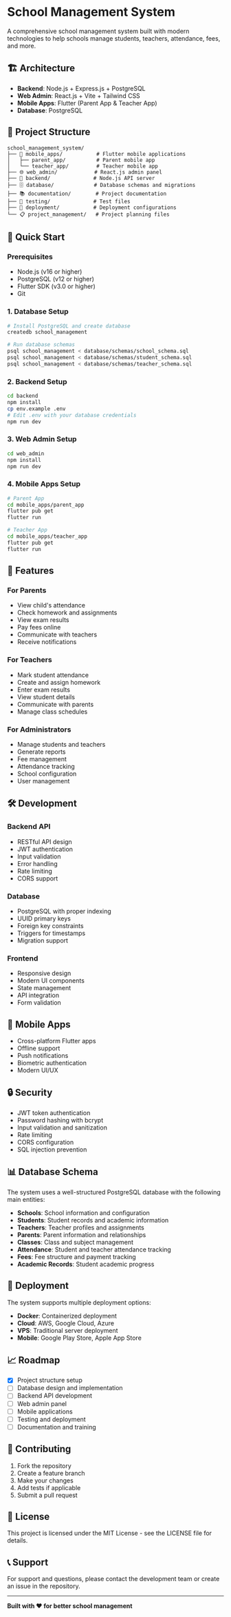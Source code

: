 # School Management System

A comprehensive school management system built with modern technologies to help schools manage students, teachers, attendance, fees, and more.

## 🏗️ Architecture

- **Backend**: Node.js + Express.js + PostgreSQL
- **Web Admin**: React.js + Vite + Tailwind CSS
- **Mobile Apps**: Flutter (Parent App & Teacher App)
- **Database**: PostgreSQL

## 📁 Project Structure

```
school_management_system/
├── 📱 mobile_apps/           # Flutter mobile applications
│   ├── parent_app/          # Parent mobile app
│   └── teacher_app/         # Teacher mobile app
├── 🌐 web_admin/            # React.js admin panel
├── 🔧 backend/              # Node.js API server
├── 🗄️ database/             # Database schemas and migrations
├── 📚 documentation/        # Project documentation
├── 🧪 testing/              # Test files
├── 🚀 deployment/           # Deployment configurations
└── 📋 project_management/   # Project planning files
```

## 🚀 Quick Start

### Prerequisites

- Node.js (v16 or higher)
- PostgreSQL (v12 or higher)
- Flutter SDK (v3.0 or higher)
- Git

### 1. Database Setup

```bash
# Install PostgreSQL and create database
createdb school_management

# Run database schemas
psql school_management < database/schemas/school_schema.sql
psql school_management < database/schemas/student_schema.sql
psql school_management < database/schemas/teacher_schema.sql
```

### 2. Backend Setup

```bash
cd backend
npm install
cp env.example .env
# Edit .env with your database credentials
npm run dev
```

### 3. Web Admin Setup

```bash
cd web_admin
npm install
npm run dev
```

### 4. Mobile Apps Setup

```bash
# Parent App
cd mobile_apps/parent_app
flutter pub get
flutter run

# Teacher App
cd mobile_apps/teacher_app
flutter pub get
flutter run
```

## 🎯 Features

### For Parents
- View child's attendance
- Check homework and assignments
- View exam results
- Pay fees online
- Communicate with teachers
- Receive notifications

### For Teachers
- Mark student attendance
- Create and assign homework
- Enter exam results
- View student details
- Communicate with parents
- Manage class schedules

### For Administrators
- Manage students and teachers
- Generate reports
- Fee management
- Attendance tracking
- School configuration
- User management

## 🛠️ Development

### Backend API
- RESTful API design
- JWT authentication
- Input validation
- Error handling
- Rate limiting
- CORS support

### Database
- PostgreSQL with proper indexing
- UUID primary keys
- Foreign key constraints
- Triggers for timestamps
- Migration support

### Frontend
- Responsive design
- Modern UI components
- State management
- API integration
- Form validation

## 📱 Mobile Apps
- Cross-platform Flutter apps
- Offline support
- Push notifications
- Biometric authentication
- Modern UI/UX

## 🔒 Security
- JWT token authentication
- Password hashing with bcrypt
- Input validation and sanitization
- Rate limiting
- CORS configuration
- SQL injection prevention

## 📊 Database Schema

The system uses a well-structured PostgreSQL database with the following main entities:

- **Schools**: School information and configuration
- **Students**: Student records and academic information
- **Teachers**: Teacher profiles and assignments
- **Parents**: Parent information and relationships
- **Classes**: Class and subject management
- **Attendance**: Student and teacher attendance tracking
- **Fees**: Fee structure and payment tracking
- **Academic Records**: Student academic progress

## 🚀 Deployment

The system supports multiple deployment options:

- **Docker**: Containerized deployment
- **Cloud**: AWS, Google Cloud, Azure
- **VPS**: Traditional server deployment
- **Mobile**: Google Play Store, Apple App Store

## 📈 Roadmap

- [x] Project structure setup
- [ ] Database design and implementation
- [ ] Backend API development
- [ ] Web admin panel
- [ ] Mobile applications
- [ ] Testing and deployment
- [ ] Documentation and training

## 🤝 Contributing

1. Fork the repository
2. Create a feature branch
3. Make your changes
4. Add tests if applicable
5. Submit a pull request

## 📄 License

This project is licensed under the MIT License - see the LICENSE file for details.

## 📞 Support

For support and questions, please contact the development team or create an issue in the repository.

---

**Built with ❤️ for better school management**
